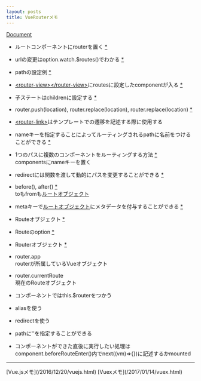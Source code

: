 ```yaml
---
layout: posts
title: VueRouterメモ
---
```

[Document](https://router.vuejs.org/en/)  

* ルートコンポーネントにrouterを置く [\*](https://router.vuejs.org/en/essentials/getting-started.html)  

* urlの変更はoption.watch.$routes()でわかる [\*](https://router.vuejs.org/en/essentials/dynamic-matching.html)  

* pathの設定例 [\*](https://github.com/vuejs/vue-router/blob/dev/examples/route-matching/app.js)  

* [&lt;router-view&gt;&lt;/router-view&gt;](https://router.vuejs.org/en/api/router-view.html)にroutesに設定したcomponentが入る [\*](https://router.vuejs.org/en/essentials/getting-started.html)  

* 子ステートはchildrenに設定する [\*](https://router.vuejs.org/en/essentials/nested-routes.html)  

* router.push(location), router.replace(location), router.replace(location) [\*](https://router.vuejs.org/en/essentials/navigation.html)  

* [&lt;router-link&gt;](https://router.vuejs.org/en/api/router-link.html)はテンプレートでの遷移を記述する際に使用する  

* nameキーを指定することによってルーティングされるpathに名前をつけることができる [\*](https://router.vuejs.org/en/essentials/named-routes.html)  

* 1つのパスに複数のコンポーネントをルーティングする方法 [\*](https://router.vuejs.org/en/essentials/named-views.html)  
componentsにnameキーを置く  

* redirectには関数を渡して動的にパスを変更することができる [\*](https://router.vuejs.org/en/essentials/redirect-and-alias.html)  

* before(), after() [\*](https://router.vuejs.org/en/advanced/navigation-guards.html)  
toもfromも[ルートオブジェクト](https://router.vuejs.org/en/api/route-object.html)   

* metaキーで[ルートオブジェクト](https://router.vuejs.org/en/api/route-object.html)にメタデータを付与することができる [\*](https://router.vuejs.org/en/advanced/meta.html)  

* Routeオブジェクト [\*](https://router.vuejs.org/en/api/route-object.html)  

* Routeのoption [\*](https://router.vuejs.org/ja/api/options.html)  

* Routerオブジェクト [\*](https://router.vuejs.org/en/api/router-instance.html)  

* router.app  
routerが所属しているVueオブジェクト

* router.currentRoute  
現在のRouteオブジェクト  

* コンポーネントではthis.$routerをつかう

* aliasを使う  

* redirectを使う  

* pathに''を指定することができる  

* コンポーネントができた直後に実行したい処理はcomponent.beforeRouteEnter()内でnext((vm)=>{})に記述するかmounted

<hr>
[Vue.jsメモ](/2016/12/20/vuejs.html)  
[Vuexメモ](/2017/01/14/vuex.html)  
